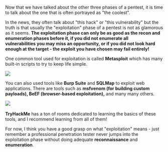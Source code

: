 Now that we have talked about the other three phases of a pentest, it is time to talk about the one that is often portrayed as "the coolest".

In the news, they often talk about "this hack" or "this vulnerability" but the truth is that usually the "exploitation" phase of a pentest is not as glamorous as it seems. **The exploitation phase can only be as good as the recon and enumeration phases before it, if you did not enumerate all vulnerabilities you may miss an opportunity, or if you did not look hard enough at the target - the exploit you have chosen may fail entirely!**

One common tool used for exploitation is called **Metasploit** which has many built-in scripts to try to keep life simple.

![](https://res-3.cloudinary.com/crunchbase-production/image/upload/c_lpad,h_256,w_256,f_auto,q_auto:eco/v1469039917/hodwdopd059vkn2k1b5a.png)

You can also used tools like **Burp Suite** and **SQLMap** to exploit web applications. There are tools such as **msfvenom (for building custom payloads), BeEF (browser-based exploitation),** and many many others.

![](https://portswigger.net/cms/images/47/8c/af09df9ff651-twittercard-burp2_-_twitter.png)      

**TryHackMe** has a ton of rooms dedicated to learning the basics of these tools, and I recommend learning from all of them!

For now, I think you have a good grasp on what "exploitation" means - just remember a professional penetration tester never jumps into the exploitation phase without doing adequate **reconnaissance** and **enumeration**.